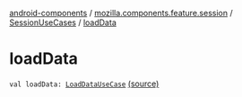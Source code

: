 [android-components](../../index.md) / [mozilla.components.feature.session](../index.md) / [SessionUseCases](index.md) / [loadData](./load-data.md)

# loadData

`val loadData: `[`LoadDataUseCase`](-load-data-use-case/index.md) [(source)](https://github.com/mozilla-mobile/android-components/blob/master/components/feature/session/src/main/java/mozilla/components/feature/session/SessionUseCases.kt#L215)
